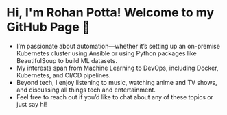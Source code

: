 # Hi, I'm Rohan Potta! Welcome to my GitHub Page 👋  

- I’m passionate about automation—whether it’s setting up an on-premise Kubernetes cluster using Ansible or using Python packages like BeautifulSoup to build ML datasets.  
- My interests span from Machine Learning to DevOps, including Docker, Kubernetes, and CI/CD pipelines.  
- Beyond tech, I enjoy listening to music, watching anime and TV shows, and discussing all things tech and entertainment.  
- Feel free to reach out if you’d like to chat about any of these topics or just say hi! 
